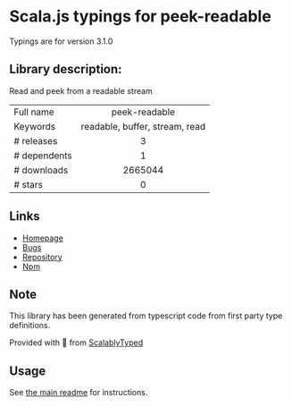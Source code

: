 
# Scala.js typings for peek-readable

Typings are for version 3.1.0

## Library description:
Read and peek from a readable stream

|                    |                 |
| ------------------ | :-------------: |
| Full name          | peek-readable |
| Keywords           | readable, buffer, stream, read |
| # releases         | 3 |
| # dependents       | 1 |
| # downloads        | 2665044 |
| # stars            | 0 |

## Links
- [Homepage](https://github.com/Borewit/peek-readable#readme)
- [Bugs](https://github.com/Borewit/peek-readable/issues)
- [Repository](https://github.com/Borewit/peek-readable)
- [Npm](https://www.npmjs.com/package/peek-readable)
    


## Note
This library has been generated from typescript code from first party type definitions.

Provided with :purple_heart: from [ScalablyTyped](https://github.com/oyvindberg/ScalablyTyped)

## Usage
See [the main readme](../../readme.md) for instructions.


